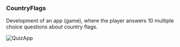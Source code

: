 ### CountryFlags

Development of an app (game), where the player answers 10 multiple choice questions about country flags.

![QuizApp](https://user-images.githubusercontent.com/74033395/175992295-923ac48d-672a-4a6f-9418-d8f79bda1616.gif)

